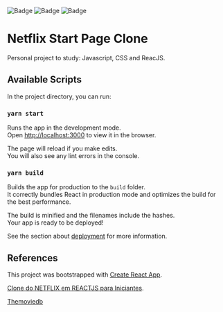 ![Badge](https://img.shields.io/badge/React-20232A?style=for-the-badge&logo=react&logoColor=61DAF) ![Badge](https://img.shields.io/badge/CSS3-1572B6?style=for-the-badge&logo=css3&logoColor=white) ![Badge](https://img.shields.io/badge/JavaScript-323330?style=for-the-badge&logo=javascript&logoColor=F7DF1E)


# Netflix Start Page Clone

Personal project to study: Javascript, CSS and ReacJS.

## Available Scripts

In the project directory, you can run:

### `yarn start`

Runs the app in the development mode.\
Open [http://localhost:3000](http://localhost:3000) to view it in the browser.

The page will reload if you make edits.\
You will also see any lint errors in the console.


### `yarn build`

Builds the app for production to the `build` folder.\
It correctly bundles React in production mode and optimizes the build for the best performance.

The build is minified and the filenames include the hashes.\
Your app is ready to be deployed!

See the section about [deployment](https://facebook.github.io/create-react-app/docs/deployment) for more information.

## References

This project was bootstrapped with [Create React App](https://github.com/facebook/create-react-app).

[Clone do NETFLIX em REACTJS para Iniciantes](https://www.youtube.com/watch?v=tBweoUiMsDg&t=2842s).

[Themoviedb](https://www.themoviedb.org)